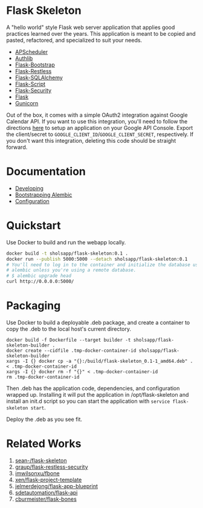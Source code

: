 # Flask Skeleton

A "hello world" style Flask web server application that applies good practices
learned over the years. This application is meant to be copied and pasted,
refactored, and specialized to suit your needs.

- [APScheduler](https://apscheduler.readthedocs.io/en/latest/index.html)
- [Authlib](https://docs.authlib.org/en/latest/index.html)
- [Flask-Bootstrap](http://pythonhosted.org/Flask-Bootstrap/)
- [Flask-Restless](https://flask-restless.readthedocs.org/en/latest/)
- [Flask-SQLAlchemy](https://pythonhosted.org/Flask-SQLAlchemy/)
- [Flask-Script](http://flask-script.readthedocs.org/en/latest/)
- [Flask-Security](https://pythonhosted.org/Flask-Security/)
- [Flask](http://flask.pocoo.org/)
- [Gunicorn](http://gunicorn.org/)

Out of the box, it comes with a simple OAuth2 integration against Google
Calendar API.  If you want to use this integration, you'll need to follow the
directions [here](https://developers.google.com/calendar/auth) to setup an
application on your Google API Console. Export the client/secret to
`GOOGLE_CLIENT_ID`/`GOOGLE_CLIENT_SECRET`, respectively. If you don't want this
integration, deleting this code should be straight forward.

# Documentation

- [Developing](./docs/developing.md)
- [Bootstrapping Alembic](./docs/bootstrapping-alembic.md)
- [Configuration](./docs/configuration.md)

# Quickstart

Use Docker to build and run the webapp locally.

```bash
docker build -t sholsapp/flask-skeleton:0.1 .
docker run --publish 5000:5000 --detach sholsapp/flask-skeleton:0.1
# You'll need to log in to the container and initialize the database using
# alembic unless you're using a remote database.
# $ alembic upgrade head
curl http://0.0.0.0:5000/
```

# Packaging

Use Docker to build a deployable .deb package, and create a container to copy
the .deb to the local host's current directory.

```
docker build -f Dockerfile --target builder -t sholsapp/flask-skeleton-builder .
docker create --cidfile .tmp-docker-container-id sholsapp/flask-skeleton-builder
xargs -I {} docker cp -a "{}:/build/flask-skeleton_0.1-1_amd64.deb" . < .tmp-docker-container-id
xargs -I {} docker rm -f "{}" < .tmp-docker-container-id
rm .tmp-docker-container-id
```

Then .deb has the application code, dependencies, and configuration wrapped up.
Installing it will put the application in /opt/flask-skeleton and install an
init.d script so you can start the application with `service flask-skeleton
start`.

Deploy the .deb as you see fit.

# Related Works

  1. [sean-/flask-skeleton](https://github.com/sean-/flask-skeleton)
  2. [graup/flask-restless-security](https://github.com/graup/flask-restless-security)
  3. [imwilsonxu/fbone](https://github.com/imwilsonxu/fbone)
  4. [xen/flask-project-template](https://github.com/xen/flask-project-template)
  5. [jelmerdejong/flask-app-blueprint](https://github.com/jelmerdejong/flask-app-blueprint)
  6. [sdetautomation/flask-api](https://github.com/sdetautomation/flask-api)
  7. [cburmeister/flask-bones](https://github.com/cburmeister/flask-bones)
